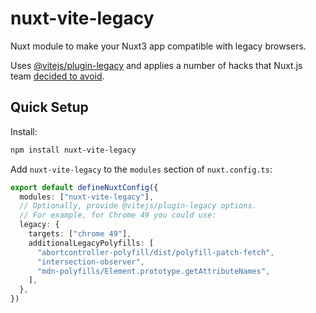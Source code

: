 # nuxt-vite-legacy

Nuxt module to make your Nuxt3 app compatible with legacy browsers.

Uses [@vitejs/plugin-legacy](https://www.npmjs.com/package/@vitejs/plugin-legacy) and applies a number of hacks that Nuxt.js team [decided to avoid](https://github.com/nuxt/nuxt/issues/15464#issuecomment-1596895289).

## Quick Setup

Install:

```sh
npm install nuxt-vite-legacy
```

Add `nuxt-vite-legacy` to the `modules` section of `nuxt.config.ts`:

```ts
export default defineNuxtConfig({
  modules: ["nuxt-vite-legacy"],
  // Optionally, provide @vitejs/plugin-legacy options.
  // For example, for Chrome 49 you could use:
  legacy: {
    targets: ["chrome 49"],
    additionalLegacyPolyfills: [
      "abortcontroller-polyfill/dist/polyfill-patch-fetch",
      "intersection-observer",
      "mdn-polyfills/Element.prototype.getAttributeNames",
    ],
  },
})
```
